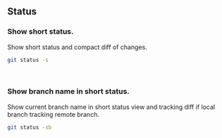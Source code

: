 ## Status

### Show short status.
Show short status and compact diff of changes.
```sh
git status -s
```
<br />

### Show branch name in short status.
Show current branch name in short status view and tracking diff if local branch tracking remote branch.
```sh
git status -sb
```
